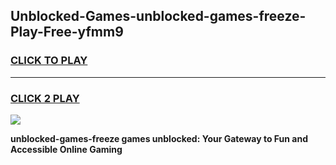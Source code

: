 
## Unblocked-Games-unblocked-games-freeze-Play-Free-yfmm9
<h3>
<a href="https://premium76.site?title=unblocked-games-freeze&ref=22A">CLICK TO PLAY</a></h3>
<hr>

<h3>
<a href="https://premium76.site?title=unblocked-games-freeze&ref=22A">CLICK 2 PLAY</a>
  
</h3>

<a href="https://premium76.site?title=unblocked-games-freeze&ref=22A"><img src="https://clearcache.store/games.png"></a>


**unblocked-games-freeze games unblocked: Your Gateway to Fun and Accessible Online Gaming**
